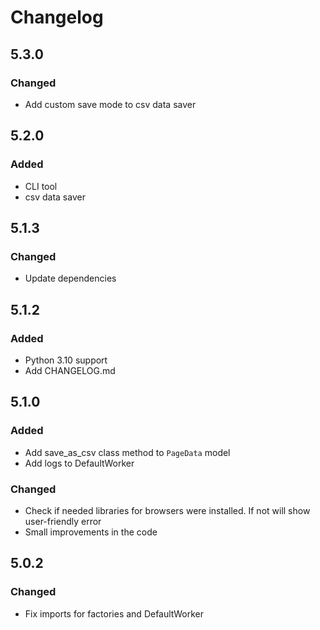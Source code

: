 # Changelog
## 5.3.0
### Changed
- Add custom save mode to csv data saver

## 5.2.0
### Added
 - CLI tool
 - csv data saver

## 5.1.3
### Changed
- Update dependencies

## 5.1.2

### Added
- Python 3.10 support
- Add CHANGELOG.md

## 5.1.0

### Added
- Add save_as_csv class method to `PageData` model
- Add logs to DefaultWorker

### Changed
- Check if needed libraries for browsers were installed. If not will show user-friendly error
- Small improvements in the code

## 5.0.2

### Changed
- Fix imports for factories and DefaultWorker
